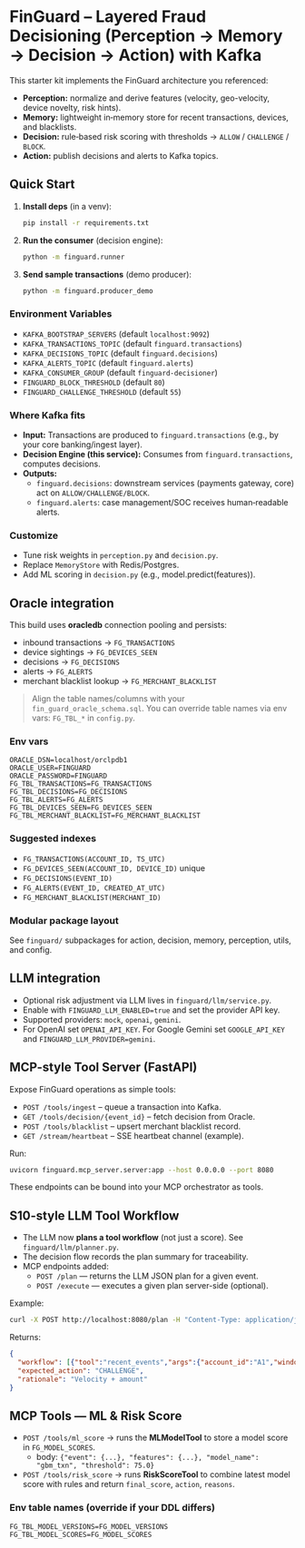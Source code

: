 # FinGuard – Layered Fraud Decisioning (Perception → Memory → Decision → Action) with Kafka

This starter kit implements the FinGuard architecture you referenced:
- **Perception:** normalize and derive features (velocity, geo-velocity, device novelty, risk hints).
- **Memory:** lightweight in‑memory store for recent transactions, devices, and blacklists.
- **Decision:** rule‑based risk scoring with thresholds → `ALLOW` / `CHALLENGE` / `BLOCK`.
- **Action:** publish decisions and alerts to Kafka topics.

## Quick Start

1. **Install deps** (in a venv):
   ```bash
   pip install -r requirements.txt
   ```

2. **Run the consumer** (decision engine):
   ```bash
   python -m finguard.runner
   ```

3. **Send sample transactions** (demo producer):
   ```bash
   python -m finguard.producer_demo
   ```

### Environment Variables

- `KAFKA_BOOTSTRAP_SERVERS` (default `localhost:9092`)
- `KAFKA_TRANSACTIONS_TOPIC` (default `finguard.transactions`)
- `KAFKA_DECISIONS_TOPIC` (default `finguard.decisions`)
- `KAFKA_ALERTS_TOPIC` (default `finguard.alerts`)
- `KAFKA_CONSUMER_GROUP` (default `finguard-decisioner`)
- `FINGUARD_BLOCK_THRESHOLD` (default `80`)
- `FINGUARD_CHALLENGE_THRESHOLD` (default `55`)

### Where Kafka fits

- **Input:** Transactions are produced to `finguard.transactions` (e.g., by your core banking/ingest layer).
- **Decision Engine (this service):** Consumes from `finguard.transactions`, computes decisions.
- **Outputs:**
  - `finguard.decisions`: downstream services (payments gateway, core) act on `ALLOW/CHALLENGE/BLOCK`.
  - `finguard.alerts`: case management/SOC receives human‑readable alerts.

### Customize

- Tune risk weights in `perception.py` and `decision.py`.
- Replace `MemoryStore` with Redis/Postgres.
- Add ML scoring in `decision.py` (e.g., model.predict(features)).



## Oracle integration

This build uses **oracledb** connection pooling and persists:
- inbound transactions → `FG_TRANSACTIONS`
- device sightings → `FG_DEVICES_SEEN`
- decisions → `FG_DECISIONS`
- alerts → `FG_ALERTS`
- merchant blacklist lookup → `FG_MERCHANT_BLACKLIST`

> Align the table names/columns with your `fin_guard_oracle_schema.sql`. You can override table names via env vars:
`FG_TBL_*` in `config.py`.

### Env vars
```
ORACLE_DSN=localhost/orclpdb1
ORACLE_USER=FINGUARD
ORACLE_PASSWORD=FINGUARD
FG_TBL_TRANSACTIONS=FG_TRANSACTIONS
FG_TBL_DECISIONS=FG_DECISIONS
FG_TBL_ALERTS=FG_ALERTS
FG_TBL_DEVICES_SEEN=FG_DEVICES_SEEN
FG_TBL_MERCHANT_BLACKLIST=FG_MERCHANT_BLACKLIST
```

### Suggested indexes
- `FG_TRANSACTIONS(ACCOUNT_ID, TS_UTC)`
- `FG_DEVICES_SEEN(ACCOUNT_ID, DEVICE_ID)` unique
- `FG_DECISIONS(EVENT_ID)`
- `FG_ALERTS(EVENT_ID, CREATED_AT_UTC)`
- `FG_MERCHANT_BLACKLIST(MERCHANT_ID)`


### Modular package layout
See `finguard/` subpackages for action, decision, memory, perception, utils, and config.


## LLM integration
- Optional risk adjustment via LLM lives in `finguard/llm/service.py`.
- Enable with `FINGUARD_LLM_ENABLED=true` and set the provider API key.
- Supported providers: `mock`, `openai`, `gemini`.
- For OpenAI set `OPENAI_API_KEY`. For Google Gemini set `GOOGLE_API_KEY` and `FINGUARD_LLM_PROVIDER=gemini`.

## MCP-style Tool Server (FastAPI)
Expose FinGuard operations as simple tools:
- `POST /tools/ingest` – queue a transaction into Kafka.
- `GET /tools/decision/{event_id}` – fetch decision from Oracle.
- `POST /tools/blacklist` – upsert merchant blacklist record.
- `GET /stream/heartbeat` – SSE heartbeat channel (example).

Run:
```bash
uvicorn finguard.mcp_server.server:app --host 0.0.0.0 --port 8080
```

These endpoints can be bound into your MCP orchestrator as tools.


## S10-style LLM Tool Workflow
- The LLM now **plans a tool workflow** (not just a score). See `finguard/llm/planner.py`.
- The decision flow records the plan summary for traceability.
- MCP endpoints added:
  - `POST /plan` — returns the LLM JSON plan for a given event.
  - `POST /execute` — executes a given plan server-side (optional).

Example:
```bash
curl -X POST http://localhost:8080/plan -H "Content-Type: application/json" -d '{ "event_id":"evt-1", "account_id":"A1", "user_id":"U1", "amount":45000, "currency":"INR", "channel":"UPI", "timestamp":"2025-08-16T10:00:00Z" }'
```
Returns:
```json
{
  "workflow": [{"tool":"recent_events","args":{"account_id":"A1","window_sec":60}}, ...],
  "expected_action": "CHALLENGE",
  "rationale": "Velocity + amount"
}
```


## MCP Tools — ML & Risk Score
- `POST /tools/ml_score` → runs the **MLModelTool** to store a model score in `FG_MODEL_SCORES`.
  - body: `{"event": {...}, "features": {...}, "model_name": "gbm_txn", "threshold": 75.0}`
- `POST /tools/risk_score` → runs **RiskScoreTool** to combine latest model score with rules and return `final_score`, `action`, `reasons`.

### Env table names (override if your DDL differs)
```
FG_TBL_MODEL_VERSIONS=FG_MODEL_VERSIONS
FG_TBL_MODEL_SCORES=FG_MODEL_SCORES
```
